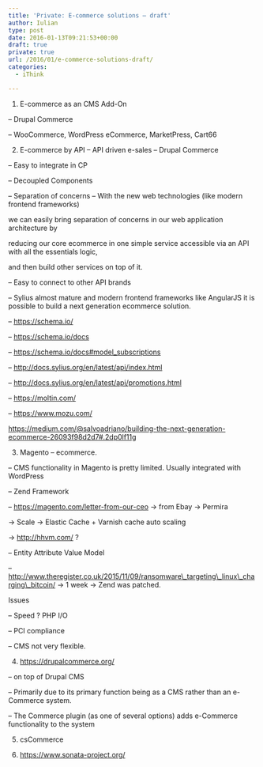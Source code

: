 ```yaml
---
title: 'Private: E-commerce solutions – draft'
author: Iulian
type: post
date: 2016-01-13T09:21:53+00:00
draft: true
private: true
url: /2016/01/e-commerce-solutions-draft/
categories:
  - iThink

---
```

1. E-commerce as an CMS Add-On
  
&#8211; Drupal Commerce
  
&#8211; WooCommerce, WordPress eCommerce, MarketPress, Cart66

2. E-commerce by API &#8211; API driven e-sales &#8211; Drupal Commerce
  
&#8211; Easy to integrate in CP
  
&#8211; Decoupled Components
  
&#8211; Separation of concerns &#8211; With the new web technologies (like modern frontend frameworks)
  
we can easily bring separation of concerns in our web application architecture by
  
reducing our core ecommerce in one simple service accessible via an API with all the essentials logic,
  
and then build other services on top of it.
  
&#8211; Easy to connect to other API brands
  
&#8211; Sylius almost mature and modern frontend frameworks like AngularJS it is possible to build a next generation ecommerce solution.

&#8211; https://schema.io/
  
&#8211; https://schema.io/docs
  
&#8211; https://schema.io/docs#model_subscriptions

&#8211; http://docs.sylius.org/en/latest/api/index.html
  
&#8211; http://docs.sylius.org/en/latest/api/promotions.html

&#8211; https://moltin.com/
  
&#8211; https://www.mozu.com/

https://medium.com/@salvoadriano/building-the-next-generation-ecommerce-26093f98d2d7#.2dp0lf11g

3. Magento &#8211; ecommerce.
  
&#8211; CMS functionality in Magento is pretty limited. Usually integrated with WordPress
  
&#8211; Zend Framework
  
&#8211; https://magento.com/letter-from-our-ceo -> from Ebay -> Permira
  
-> Scale -> Elastic Cache + Varnish cache auto scaling
  
-> http://hhvm.com/ ?
  
&#8211; Entity Attribute Value Model
  
&#8211; http://www.theregister.co.uk/2015/11/09/ransomware\_targeting\_linux\_charging\_bitcoin/ -> 1 week -> Zend was patched.

Issues
  
&#8211; Speed ? PHP I/O
  
&#8211; PCI compliance
  
&#8211; CMS not very flexible.

4. https://drupalcommerce.org/
  
&#8211; on top of Drupal CMS
  
&#8211; Primarily due to its primary function being as a CMS rather than an e-Commerce system.
  
&#8211; The Commerce plugin (as one of several options) adds e-Commerce functionality to the system

5. csCommerce
  
6. https://www.sonata-project.org/